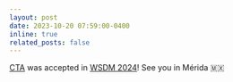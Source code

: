 ```yaml
---
layout: post
date: 2023-10-20 07:59:00-0400
inline: true
related_posts: false
---
```


[CTA](https://arxiv.org/abs/2312.16581) was accepted in [WSDM 2024](https://www.wsdm-conference.org/2024/)! See you in Mérida 🇲🇽
